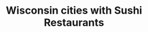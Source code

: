 ---
layout: state
title: Wisconsin cities with Sushi Restaurants
permalink: /wisconsin/
stateAbbr: WI
stateName: Wisconsin
place_type: Sushi Restaurant
---